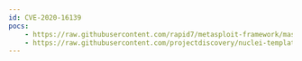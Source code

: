 ```yaml
---
id: CVE-2020-16139
pocs:
    - https://raw.githubusercontent.com/rapid7/metasploit-framework/master/modules/auxiliary/dos/cisco/cisco_7937g_dos_reboot.py
    - https://raw.githubusercontent.com/projectdiscovery/nuclei-templates/master/cves/CVE-2020-16139.yaml
---
```

